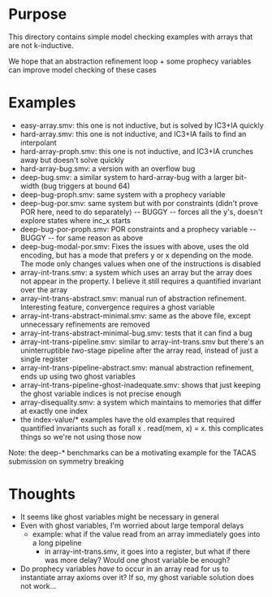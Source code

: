 # Purpose

This directory contains simple model checking examples with arrays that are not k-inductive.

We hope that an abstraction refinement loop + some prophecy variables can improve model checking of these cases

# Examples

* easy-array.smv: this one is not inductive, but is solved by IC3+IA quickly
* hard-array.smv: this one is not inductive, and IC3+IA fails to find an interpolant
* hard-array-proph.smv: this one is not inductive, and IC3+IA crunches away but doesn't solve quickly
* hard-array-bug.smv: a version with an overflow bug
* deep-bug.smv: a similar system to hard-array-bug with a larger bit-width (bug triggers at bound 64)
* deep-bug-proph.smv: same system with a prophecy variable
* deep-bug-por.smv: same system but with por constraints (didn't prove POR here, need to do separately) -- BUGGY -- forces all the y's, doesn't explore states where inc_x starts
* deep-bug-por-proph.smv: POR constraints and a prophecy variable -- BUGGY -- for same reason as above
* deep-bug-modal-por.smv: Fixes the issues with above, uses the old encoding, but has a mode that prefers y or x depending on the mode. The mode only changes values when one of the instructions is disabled
* array-int-trans.smv: a system which uses an array but the array does not appear in the property. I believe it still requires a quantified invariant over the array
* array-int-trans-abstract.smv: manual run of abstraction refinement. Interesting feature, convergence requires a ghost variable
* array-int-trans-abstract-minimal.smv: same as the above file, except unnecessary refinements are removed
* array-int-trans-abstract-minimal-bug.smv: tests that it can find a bug
* array-int-trans-pipeline.smv: similar to array-int-trans.smv but there's an uninterruptible *two*-stage pipeline after the array read, instead of just a single register
* array-int-trans-pipeline-abstract.smv: manual abstraction refinement, ends up using two ghost variables
* array-int-trans-pipeline-ghost-inadequate.smv: shows that just keeping the ghost variable indices is not precise enough
* array-disequality.smv: a system which maintains to memories that differ at exactly one index
* the index-value/* examples have the old examples that required quantified invariants such as forall x . read(mem, x) = x. this complicates things so we're not using those now

Note: the deep-* benchmarks can be a motivating example for the TACAS submission on symmetry breaking

# Thoughts
* It seems like ghost variables might be necessary in general
* Even with ghost variables, I'm worried about large temporal delays
  * example: what if the value read from an array immediately goes into a long pipeline
    * in array-int-trans.smv, it goes into a register, but what if there was more delay? Would one ghost variable be enough?
* Do prophecy variables *have* to occur in an array read for us to instantiate array axioms over it? If so, my ghost variable solution does not work...
